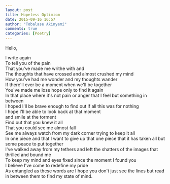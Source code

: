 ```yaml
---
layout: post
title: Hopeless Optimism
date: 2015-09-16 16:57
author: "Tobalase Akinyemi"
comments: true
categories: [Poetry]
---
```

Hello,  

I write again  
To tell you of the pain  
That you've made me writhe with and  
The thoughts that have crossed and almost crushed my mind  
How you've had me wonder and my thoughts wander  
If there'll ever be a moment when we'll be together  
You've made me lose hope only to find it again  
In that place where it's not pain or anger that I feel but something in between  
I hoped I'll be brave enough to find out if all this was for nothing  
I hope I'll be able to look back at that moment  
and smile at the torment  
Find out that you knew it all  
That you could see me almost fall  
See me always watch from my dark corner trying to keep it all  
In one piece and that I want to give up that one piece that it has taken all but some peace to put together  
I've walked away from my tethers and left the shatters of the images that thrilled and bound me  
To keep my mind and eyes fixed since the moment I found you  
I believe I've come to redefine my pride  
As entangled as these words are I hope you don't just see the lines but read in between them to find my state of mind.  
